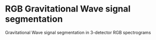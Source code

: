 # RGB Gravitational Wave signal segmentation
Gravitational Wave signal segmentation in 3-detector RGB spectrograms
